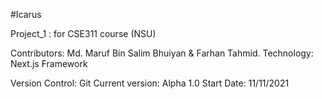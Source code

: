 #Icarus

Project_1 : for CSE311 course (NSU)

Contributors: Md. Maruf Bin Salim Bhuiyan & Farhan Tahmid.
Technology: Next.js Framework

Version Control: Git
Current version: Alpha 1.0
Start Date: 11/11/2021
